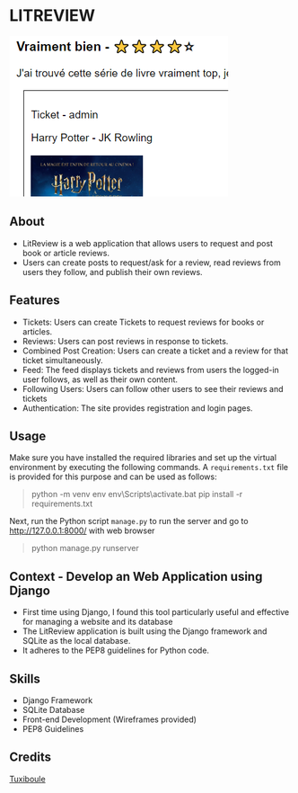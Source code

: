 # LITREVIEW
![](icon.png)

## About

- LitReview is a web application that allows users to request and post book or article reviews. 
- Users can create posts to request/ask for a review, read reviews from users they follow, and publish their own reviews.


## Features

- Tickets: Users can create Tickets to request reviews for books or articles.
- Reviews: Users can post reviews in response to tickets.
- Combined Post Creation: Users can create a ticket and a review for that ticket simultaneously.
- Feed: The feed displays tickets and reviews from users the logged-in user follows, as well as their own content.
- Following Users: Users can follow other users to see their reviews and tickets
- Authentication: The site provides registration and login pages.


## Usage

Make sure you have installed the required libraries and set up the virtual environment by executing the following commands. 
A `requirements.txt` file is provided for this purpose and can be used as follows:
>python -m venv env
>env\Scripts\activate.bat
>pip install -r requirements.txt


Next, run the Python script `manage.py` to run the server and go to http://127.0.0.1:8000/ with web browser
>python manage.py runserver

## Context - Develop an Web Application using Django

- First time using Django, I found this tool particularly useful and effective for managing a website and its database
- The LitReview application is built using the Django framework and SQLite as the local database. 
- It adheres to the PEP8 guidelines for Python code.


## Skills

- Django Framework
- SQLite Database
- Front-end Development (Wireframes provided)
- PEP8 Guidelines

## Credits
[Tuxiboule](https://github.com/Tuxiboule)